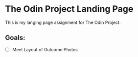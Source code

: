 # The Odin Project Landing Page
This is my langing page assignment for The Odin Project.

## Goals:
- [ ] Meet Layout of Outcome Photos